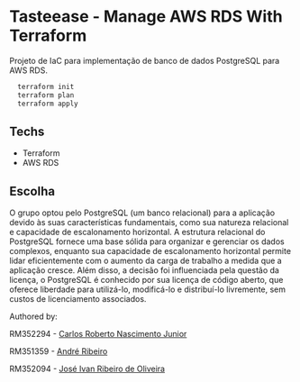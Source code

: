 # Tasteease - Manage AWS RDS With Terraform

Projeto de IaC para implementação de banco de dados PostgreSQL para AWS RDS.

```bash
  terraform init
  terraform plan
  terraform apply
```

## Techs

- Terraform
- AWS RDS

## Escolha

O grupo optou pelo PostgreSQL (um banco relacional) para a aplicação devido às suas características fundamentais, como sua natureza relacional e capacidade de escalonamento horizontal. A estrutura relacional do PostgreSQL fornece uma base sólida para organizar e gerenciar os dados complexos, enquanto sua capacidade de escalonamento horizontal permite lidar eficientemente com o aumento da carga de trabalho a medida que a aplicação cresce. Além disso, a decisão foi influenciada pela questão da licença, o PostgreSQL é conhecido por sua licença de código aberto, que oferece liberdade para utilizá-lo, modificá-lo e distribuí-lo livremente, sem custos de licenciamento associados.

Authored by:

RM352294 - [Carlos Roberto Nascimento Junior](https://github.com/carona-jr)

RM351359 - [André Ribeiro](https://github.com/AndreRibeir0)

RM352094 - [José Ivan Ribeiro de Oliveira](https://github.com/estrng)
